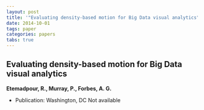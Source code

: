 ```yaml
---
layout: post
title: '"Evaluating density-based motion for Big Data visual analytics"'
date: 2014-10-01
tags: paper
categories: papers
tabs: true
---
```


## Evaluating density-based motion for Big Data visual analytics
**Etemadpour, R., Murray, P., Forbes, A. G.**
- Publication: Washington, DC
Not available